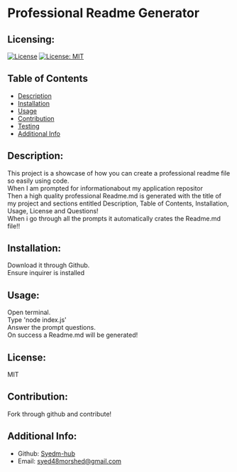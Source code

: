 # Professional Readme Generator

## Licensing:

[![License](https://img.shields.io/badge/License-Apache%202.0-blue.svg)](https://opensource.org/licenses/Apache-2.0)
[![License: MIT](https://img.shields.io/badge/License-MIT-yellow.svg)](https://opensource.org/licenses/MIT)

## Table of Contents

- [Description](#description)
- [Installation](#installation)
- [Usage](#usage)
- [Contribution](#contribution)
- [Testing](#testing)
- [Additional Info](#additional-info)

## Description:

This project is a showcase of how you can create a professional readme file so easily using code. <br> When I am prompted for informationabout my application repositor <br> Then a high quality professional Readme.md is generated with the title of my project and sections entitled Description, Table of Contents, Installation, Usage, License and Questions! <br> When i go through all the prompts it automatically crates the Readme.md file!!

## Installation:

Download it through Github. <br> Ensure inquirer is installed

## Usage:

Open terminal. <br> Type 'node index.js' <br> Answer the prompt questions. <br> On success a Readme.md will be generated!

## License:

MIT

## Contribution:

Fork through github and contribute!

## Additional Info:

- Github: [Syedm-hub](https://github.com/Syedm-hub)
- Email: syed48morshed@gmail.com
